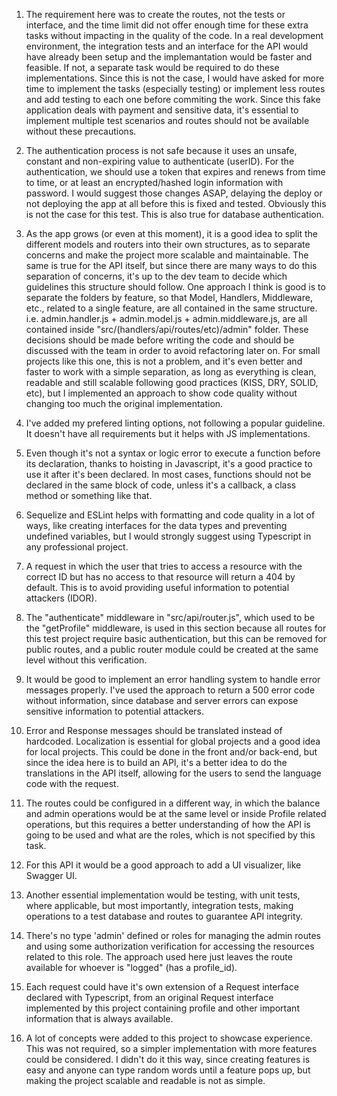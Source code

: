 1. The requirement here was to create the routes, not the tests or interface, and the time limit did not offer enough time for these extra tasks without impacting in the quality of the code. In a real development environment, the integration tests and an interface for the API would have already been setup and the implemantation would be faster and feasible. If not, a separate task would be required to do these implementations. Since this is not the case, I would have asked for more time to implement the tasks (especially testing) or implement less routes and add testing to each one before commiting the work. Since this fake application deals with payment and sensitive data, it's essential to implement multiple test scenarios and routes should not be available without these precautions.

2. The authentication process is not safe because it uses an unsafe, constant and non-expiring value to authenticate (userID).
For the authentication, we should use a token that expires and renews from time to time, or at least an encrypted/hashed login information with password. I would suggest those changes ASAP, delaying the deploy or not deploying the app at all before this is fixed and tested. Obviously this is not the case for this test. This is also true for database authentication.

3. As the app grows (or even at this moment), it is a good idea to split the different models and routers into their own structures, as to separate concerns and make the project more scalable and maintainable. The same is true for the API itself, but since there are many ways to do this separation of concerns, it's up to the dev team to decide which guidelines this structure should follow. One approach I think is good is to separate the folders by feature, so that Model, Handlers, Middleware, etc., related to a single feature, are all contained in the same structure. i.e. admin.handler.js + admin.model.js + admin.middleware.js, are all contained inside "src/(handlers/api/routes/etc)/admin" folder. These decisions should be made before writing the code and should be discussed with the team in order to avoid refactoring later on. For small projects like this one, this is not a problem, and it's even better and faster to work with a simple separation, as long as everything is clean, readable and still scalable following good practices (KISS, DRY, SOLID, etc), but I implemented an approach to show code quality without changing too much the original implementation.

4. I've added my prefered linting options, not following a popular guideline. It doesn't have all requirements but it helps with JS implementations.

5. Even though it's not a syntax or logic error to execute a function before its declaration, thanks to hoisting in Javascript, it's a good practice to use it after it's been declared. In most cases, functions should not be declared in the same block of code, unless it's a callback, a class method or something like that.

6. Sequelize and ESLint helps with formatting and code quality in a lot of ways, like creating interfaces for the data types and preventing undefined variables, but I would strongly suggest using Typescript in any professional project.

7. A request in which the user that tries to access a resource with the correct ID but has no access to that resource will return a 404 by default. This is to avoid providing useful information to potential attackers (IDOR).

8. The "authenticate" middleware in "src/api/router.js", which used to be the "getProfile" middleware, is used in this section because all routes for this test project require basic authentication, but this can be removed for public routes, and a public router module could be created at the same level without this verification.

9. It would be good to implement an error handling system to handle error messages properly. I've used the approach to return a 500 error code without information, since database and server errors can expose sensitive information to potential attackers.

10. Error and Response messages should be translated instead of hardcoded. Localization is essential for global projects and a good idea for local projects. This could be done in the front and/or back-end, but since the idea here is to build an API, it's a better idea to do the translations in the API itself, allowing for the users to send the language code with the request.

11. The routes could be configured in a different way, in which the balance and admin operations would be at the same level or inside Profile related operations, but this requires a better understanding of how the API is going to be used and what are the roles, which is not specified by this task.

12. For this API it would be a good approach to add a UI visualizer, like Swagger UI.

13. Another essential implementation would be testing, with unit tests, where applicable, but most importantly, integration tests, making operations to a test database and routes to guarantee API integrity.

14. There's no type 'admin' defined or roles for managing the admin routes and using some authorization verification for accessing the resources related to this role. The approach used here just leaves the route available for whoever is "logged" (has a profile_id).

15. Each request could have it's own extension of a Request interface declared with Typescript, from an original Request interface implemented by this project containing profile and other important information that is always available.

16. A lot of concepts were added to this project to showcase experience. This was not required, so a simpler implementation with more features could be considered. I didn't do it this way, since creating features is easy and anyone can type random words until a feature pops up, but making the project scalable and readable is not as simple.